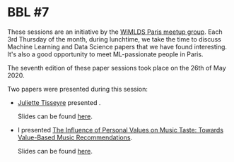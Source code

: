 # BBL #7

These sessions are an initiative by the [WiMLDS Paris meetup group](https://www.meetup.com/Paris-Women-in-Machine-Learning-Data-Science). Each 3rd Thursday of the month, during lunchtime, we take the time to discuss Machine Learning and Data Science papers that we have found interesting. It's also a good opportunity to meet ML-passionate people in Paris.

The seventh edition of these paper sessions took place on the 26th of May 2020.
 
Two papers were presented during this session:

* [Juliette Tisseyre](https://www.linkedin.com/in/juliettetisseyre) presented []().

  Slides can be found [here]().


* I presented [The Influence of Personal Values on Music Taste: Towards Value-Based Music Recommendations](Resources/music_reco.pdf).

  Slides can be found [here](slides).
